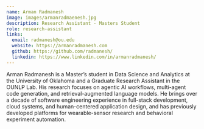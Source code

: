 ```yaml
---
name: Arman Radmanesh
image: images/armanradmaenesh.jpg
description: Research Assistant - Masters Student
role: research-assistant
links:
  email: radmanesh@ou.edu
  website: https://armanradmanesh.com
  github: https://github.com/radmanesh/
  linkedin: https://www.linkedin.com/in/armanradmanesh/
---
```


Arman Radmanesh is a Master’s student in Data Science and Analytics at the University of Oklahoma and a Graduate Research Assistant in the OUNLP Lab. His research focuses on agentic AI workflows, multi-agent code generation, and retrieval-augmented language models. He brings over a decade of software engineering experience in full-stack development, cloud systems, and human-centered application design, and has previously developed platforms for wearable-sensor research and behavioral experiment automation.
